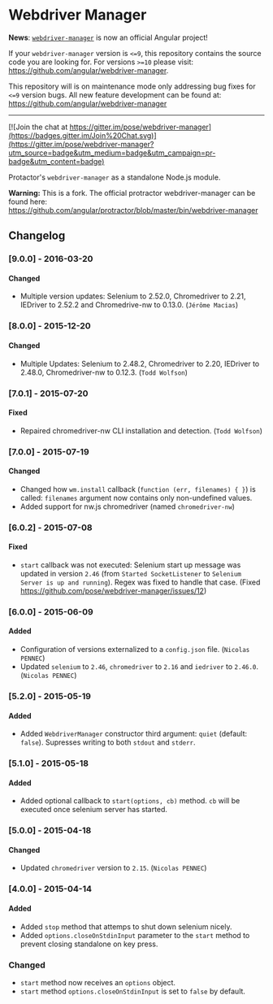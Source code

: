 # Webdriver Manager

**News**: [`webdriver-manager`](https://github.com/angular/webdriver-manager) is now an official Angular project!

If your `webdriver-manager` version is `<=9`, this repository contains the source code you are looking for. For versions `>=10` please visit: https://github.com/angular/webdriver-manager.

This repository will is on maintenance mode only addressing bug fixes for `<=9` version bugs. All new feature development can be found at:  https://github.com/angular/webdriver-manager

---

[![Join the chat at https://gitter.im/pose/webdriver-manager](https://badges.gitter.im/Join%20Chat.svg)](https://gitter.im/pose/webdriver-manager?utm_source=badge&utm_medium=badge&utm_campaign=pr-badge&utm_content=badge)

Protactor's `webdriver-manager` as a standalone Node.js module.

**Warning:** This is a fork. The official protractor webdriver-manager can be found here: https://github.com/angular/protractor/blob/master/bin/webdriver-manager

## Changelog

### [9.0.0] - 2016-03-20

#### Changed

 - Multiple version updates: Selenium to 2.52.0, Chromedriver to 2.21, IEDriver
   to 2.52.2 and Chromedrive-nw to 0.13.0. (`Jérôme Macias`)

### [8.0.0] - 2015-12-20

#### Changed

 - Multiple Updates: Selenium to 2.48.2, Chromedriver to 2.20, IEDriver to
   2.48.0, Chromedriver-nw to 0.12.3. (`Todd Wolfson`)

### [7.0.1] - 2015-07-20

#### Fixed

 - Repaired chromedriver-nw CLI installation and detection. (`Todd Wolfson`)

### [7.0.0] - 2015-07-19

#### Changed
 - Changed how `wm.install` callback (`function (err, filenames) { }`) is called: `filenames` argument now contains only non-undefined values.
 - Added support for nw.js chromedriver (named `chromedriver-nw`)

### [6.0.2] - 2015-07-08

#### Fixed

 - `start` callback was not executed: Selenium start up message was updated in version `2.46` (from `Started SocketListener` to `Selenium Server is up and running`). Regex was fixed to handle that case. (Fixed https://github.com/pose/webdriver-manager/issues/12)

### [6.0.0] - 2015-06-09

#### Added

 - Configuration of versions externalized to a `config.json` file. (`Nicolas PENNEC`)
 - Updated `selenium` to `2.46`, `chromedriver` to `2.16` and `iedriver` to `2.46.0`. (`Nicolas PENNEC`)

### [5.2.0] - 2015-05-19

#### Added

 - Added `WebdriverManager` constructor third argument: `quiet` (default: `false`). Supresses writing to both `stdout` and `stderr`.

### [5.1.0] - 2015-05-18

#### Added

 - Added optional callback to `start(options, cb)` method. `cb` will be executed once selenium server has started.

### [5.0.0] - 2015-04-18

#### Changed
 - Updated `chromedriver` version to `2.15`. (`Nicolas PENNEC`)

### [4.0.0] - 2015-04-14

#### Added
 - Added `stop` method that attemps to shut down selenium nicely.
 - Added `options.closeOnStdinInput` parameter to the `start` method to prevent closing standalone on key press.

### Changed

 - `start` method now receives an `options` object.
 - `start` method `options.closeOnStdinInput` is set to `false` by default.
